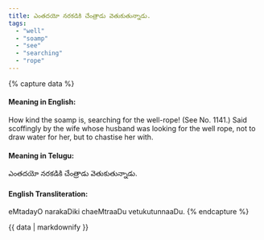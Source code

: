 ```yaml
---
title: ఎంతదయో నరకడికి చేంత్రాడు వెతుకుతున్నాడు.
tags:
  - "well"
  - "soamp"
  - "see"
  - "searching"
  - "rope"
---
```


{% capture data %}
#### Meaning in English:
How kind the soamp is, searching for the well-rope!
(See No. 1141.)
Said scoffingly by the wife whose husband was looking for the well rope, not to draw water for her, but to chastise her with.

#### Meaning in Telugu:
ఎంతదయో నరకడికి చేంత్రాడు వెతుకుతున్నాడు.

#### English Transliteration:
eMtadayO narakaDiki chaeMtraaDu vetukutunnaaDu.
{% endcapture %}

{{ data | markdownify }}

